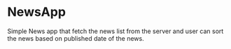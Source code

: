 # NewsApp
Simple News app that fetch the news list from the server and user can sort the news based on published date of the news.
